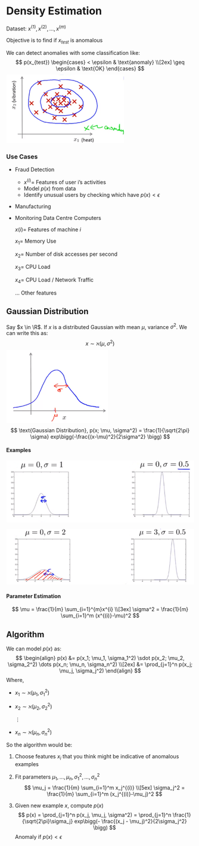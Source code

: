 # Density Estimation

Dataset: ${x^{(1)}, x^{(2)}}, \dots, x^{(m)}$

Objective is to find if $x_{test}$ is anomalous

We can detect anomalies with some classification like:
$$
p(x_{test})
\begin{cases}
< \epsilon & \text{anomaly} \\[2ex]
\geq \epsilon & \text{OK}
\end{cases}
$$
<img src="images/image01.png" alt="Anomaly" style="zoom: 33%;" />



### Use Cases

- Fraud Detection

    - $x^{(i)} =$ Features of user i’s activities
    - Model $p(x)$ from data
    - Identify unusual users by checking which have $p(x)<\epsilon$

- Manufacturing

- Monitoring Data Centre Computers

    $x{(i)} =$ Features of machine $i$

    $x_1=$ Memory Use

    $x_2=$ Number of disk accesses per second

    $x_3 =$ CPU Load

    $x_4=$ CPU Load / Network Traffic

    $\dots$ Other features



## Gaussian Distribution

Say $x \in \R$. If $x$ is a distributed Gaussian with mean $\mu$, variance $\sigma^2$. We can write this as:
$$
x \sim \aleph(\mu, \sigma^2)
$$
<img src="images/image02.png" alt="Gaussian Distribution" style="zoom: 33%;" />
$$
\text{Gaussian Distribution}, p(x; \mu, \sigma^2) = \frac{1}{\sqrt{2\pi} \sigma} exp\bigg(-\frac{(x-\mu)^2}{2\sigma^2} \bigg)
$$

#### Examples

![Example 1-2](images/image03.png)

![Example 3-4](images/image04.png)



#### Parameter Estimation

$$
\mu = \frac{1}{m} \sum_{i=1}^{m}x^{i}
\\[3ex]
\sigma^2 = \frac{1}{m} \sum_{i=1}^m (x^{(i)}-\mu)^2
$$



## Algorithm

We can model $p(x)$ as:
$$
\begin{align}
p(x) &= p(x_1; \mu_1, \sigma_1^2) \sdot p(x_2; \mu_2, \sigma_2^2) \dots p(x_n; \mu_n, \sigma_n^2) \\[2ex]
&= \prod_{j=1}^n p(x_j; \mu_j, \sigma_j^2)
\end{align}
$$
Where,

- $x_1 \sim \aleph(\mu_1, \sigma_1^2)$

- $x_2 \sim \aleph(\mu_2, \sigma_2^2)$

    $\vdots$

- $x_n \sim \aleph(\mu_n, \sigma_n^2)$



So the algorithm would be:

1. Choose features $x_i$ that you think might be indicative of anomalous examples

2. Fit parameters $\mu_1, \dots, \mu_n, \sigma_1^2, \dots, \sigma_n^2$
    $$
    \mu_j = \frac{1}{m} \sum_{i=1}^m x_j^{(i)} \\[5ex]
    \sigma_j^2 = \frac{1}{m} \sum_{i=1}^m (x_j^{(i)}-\mu_j)^2
    $$

3. Given new example $x$, compute $p(x)$
    $$
    p(x) = \prod_{j=1}^n p(x_j, \mu_j, \sigma^2) = \prod_{j=1}^n \frac{1}{\sqrt{2\pi}\sigma_j} exp\bigg(- \frac{(x_j - \mu_j)^2}{2\sigma_j^2} \bigg)
    $$
    Anomaly if $p(x) < \epsilon$

